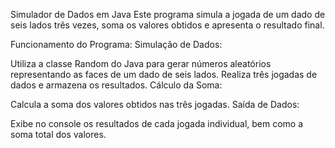 Simulador de Dados em Java
Este programa simula a jogada de um dado de seis lados três vezes, soma os valores obtidos e apresenta o resultado final.

Funcionamento do Programa:
Simulação de Dados:

Utiliza a classe Random do Java para gerar números aleatórios representando as faces de um dado de seis lados.
Realiza três jogadas de dados e armazena os resultados.
Cálculo da Soma:

Calcula a soma dos valores obtidos nas três jogadas.
Saída de Dados:

Exibe no console os resultados de cada jogada individual, bem como a soma total dos valores.